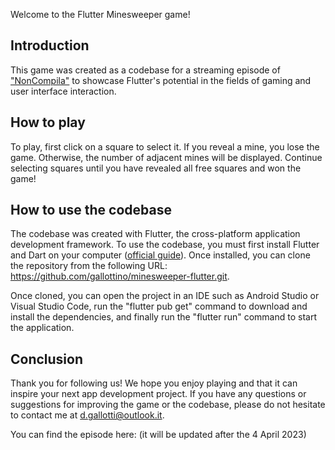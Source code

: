 Welcome to the Flutter Minesweeper game!

## Introduction

This game was created as a codebase for a streaming episode of ["NonCompila"](https://www.twitch.tv/noncompila) to showcase Flutter's potential in the fields of gaming and user interface interaction.

## How to play

To play, first click on a square to select it. If you reveal a mine, you lose the game. Otherwise, the number of adjacent mines will be displayed. Continue selecting squares until you have revealed all free squares and won the game!

## How to use the codebase

The codebase was created with Flutter, the cross-platform application development framework. To use the codebase, you must first install Flutter and Dart on your computer ([official guide](https://docs.flutter.dev/get-started/install)). Once installed, you can clone the repository from the following URL: https://github.com/gallottino/minesweeper-flutter.git.

Once cloned, you can open the project in an IDE such as Android Studio or Visual Studio Code, run the "flutter pub get" command to download and install the dependencies, and finally run the "flutter run" command to start the application.

## Conclusion

Thank you for following us! We hope you enjoy playing and that it can inspire your next app development project. If you have any questions or suggestions for improving the game or the codebase, please do not hesitate to contact me at d.gallotti@outlook.it.

You can find the episode here: (it will be updated after the 4 April 2023)
